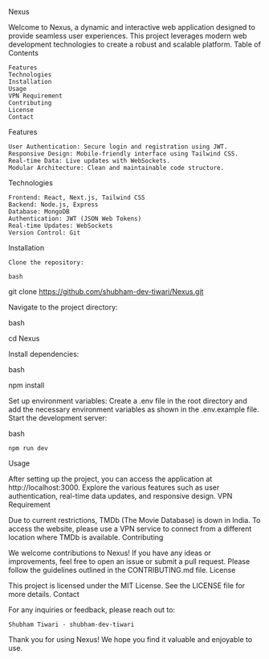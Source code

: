 Nexus

Welcome to Nexus, a dynamic and interactive web application designed to provide seamless user experiences. This project leverages modern web development technologies to create a robust and scalable platform.
Table of Contents

    Features
    Technologies
    Installation
    Usage
    VPN Requirement
    Contributing
    License
    Contact

Features

    User Authentication: Secure login and registration using JWT.
    Responsive Design: Mobile-friendly interface using Tailwind CSS.
    Real-time Data: Live updates with WebSockets.
    Modular Architecture: Clean and maintainable code structure.

Technologies

    Frontend: React, Next.js, Tailwind CSS
    Backend: Node.js, Express
    Database: MongoDB
    Authentication: JWT (JSON Web Tokens)
    Real-time Updates: WebSockets
    Version Control: Git

Installation

    Clone the repository:

    bash

git clone https://github.com/shubham-dev-tiwari/Nexus.git

Navigate to the project directory:

bash

cd Nexus

Install dependencies:

bash

npm install

Set up environment variables:
Create a .env file in the root directory and add the necessary environment variables as shown in the .env.example file.
Start the development server:

bash

    npm run dev

Usage

After setting up the project, you can access the application at http://localhost:3000. Explore the various features such as user authentication, real-time data updates, and responsive design.
VPN Requirement

Due to current restrictions, TMDb (The Movie Database) is down in India. To access the website, please use a VPN service to connect from a different location where TMDb is available.
Contributing

We welcome contributions to Nexus! If you have any ideas or improvements, feel free to open an issue or submit a pull request. Please follow the guidelines outlined in the CONTRIBUTING.md file.
License

This project is licensed under the MIT License. See the LICENSE file for more details.
Contact

For any inquiries or feedback, please reach out to:

    Shubham Tiwari - shubham-dev-tiwari

Thank you for using Nexus! We hope you find it valuable and enjoyable to use.
